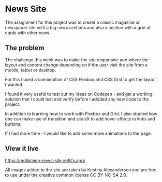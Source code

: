 # News Site

The assignment for this project was to create a classic magazine or newspaper site with a big news sections and also a section with a grid of cards with other news.

## The problem

The challenge this week was to make the site responsive and where the layout and content change depending on if the user visit the site from a mobile, tablet or desktop. 

For this I used a combination of CSS Flexbox and CSS Grid to get the layout I wanted. 

I found it very useful to test out my ideas on Codepen - and get a working solution that I could test and verify before I addded any new code to the project. 

In addition to learning how to work with Flexbox and Grid, I also studied how one can make use of transition and scaleX to add hover effects to links and buttons. 

If I had more time - I would like to add some more animations to the page. 

## View it live

https://molbimien-news-site.netlify.app/ 


All images added to the site are taken by Kristina Alexanderson and are free to use under the creative common license CC BY-NC-SA 2.0.